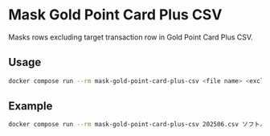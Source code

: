 # Mask Gold Point Card Plus CSV

Masks rows excluding target transaction row in Gold Point Card Plus CSV.

## Usage

```bash
docker compose run --rm mask-gold-point-card-plus-csv <file name> <exclude string from masking>
```

## Example

```bash
docker compose run --rm mask-gold-point-card-plus-csv 202506.csv ソフトバンクでんき
```
